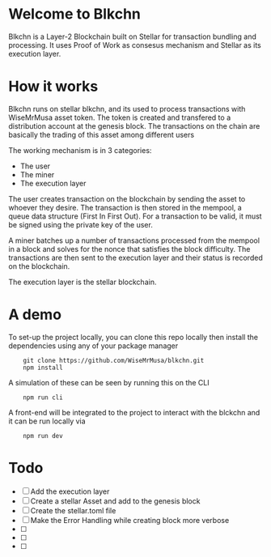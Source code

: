 # Welcome to Blkchn

Blkchn is a Layer-2 Blockchain built on Stellar for transaction bundling and processing. It uses Proof of Work as consesus mechanism and Stellar as its execution layer.

# How it works

Blkchn runs on stellar blkchn, and its used to process transactions with WiseMrMusa asset token. The token is created and transfered to a distribution account at the genesis block. The transactions on the chain are basically the trading of this asset among different users

The working mechanism is in 3 categories: 
- The user
- The miner 
- The execution layer

The user creates transaction on the blockchain by sending the asset to whoever they desire. The transaction is then stored in the mempool, a queue data structure (First In First Out). For a transaction to be valid, it must be signed using the private key of the user.

A miner batches up a number of transactions processed from the mempool in a block and solves for the nonce that satisfies the block difficulty. The transactions are then sent to the execution layer and their status is recorded on the blockchain. 

The execution layer is the stellar blockchain.

# A demo

To set-up the project locally, you can clone this repo locally then install the dependencies using any of your package manager

```
    git clone https://github.com/WiseMrMusa/blkchn.git
    npm install 
```

A simulation of these can be seen by running this on the CLI

```
    npm run cli
```

A front-end will be integrated to the project to interact with the blckchn and it can be run locally via 

```
    npm run dev
```


# Todo
- [ ] Add the execution layer
- [ ] Create a stellar Asset and add to the genesis block
- [ ] Create the stellar.toml file
- [ ] Make the Error Handling while creating block more verbose
- [ ] 
- [ ] 
- [ ] 

